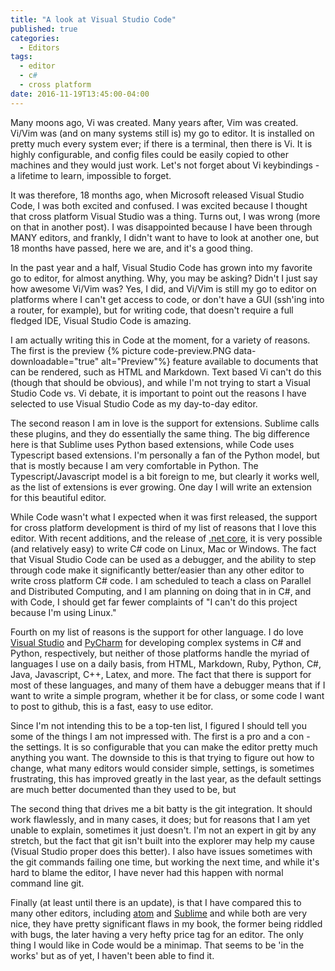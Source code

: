 ```yaml
---
title: "A look at Visual Studio Code"
published: true
categories:
  - Editors
tags:
  - editor
  - c#
  - cross platform
date: 2016-11-19T13:45:00-04:00
---
```


Many moons ago, Vi was created.  Many years after, Vim was created.  Vi/Vim was (and on many systems still is) my go to editor.  It is installed on pretty much every system ever; if there is a terminal, then there is Vi.  It is highly configurable, and config files could be easily copied to other machines and they would just work.  Let's not forget about Vi keybindings - a lifetime to learn, impossible to forget.

It was therefore, 18 months ago, when Microsoft released Visual Studio Code, I was both excited and confused.  I was excited because I thought that cross platform Visual Studio was a thing.  Turns out, I was wrong (more on that in another post).  I was disappointed because I have been through MANY editors, and frankly, I didn't want to have to look at another one, but 18 months have passed, here we are, and it's a good thing.

In the past year and a half, Visual Studio Code has grown into my favorite go to editor, for almost anything.  Why, you may be asking?  Didn't I just say how awesome Vi/Vim was?  Yes, I did, and Vi/Vim is still my go to editor on platforms where I can't get access to code, or don't have a GUI (ssh'ing into a router, for example), but for writing code, that doesn't require a full fledged IDE, Visual Studio Code is amazing.

I am actually writing this in Code at the moment, for a variety of reasons.  The first is the preview {% picture code-preview.PNG data-downloadable="true" alt="Preview"%}
feature available to documents that can be rendered, such as HTML and Markdown.  Text based Vi can't do this (though that should be obvious), and while I'm not trying to start a Visual Studio Code vs. Vi debate, it is important to point out the reasons I have selected to use Visual Studio Code as my day-to-day editor.


The second reason I am in love is the support for extensions.  Sublime calls these plugins, and they do essentially the same thing.  The big difference here is that Sublime uses Python based extensions, while Code uses Typescript based extensions.  I'm personally a fan of the Python model, but that is mostly because I am very comfortable in Python.  The Typescript/Javascript model is a bit foreign to me, but clearly it works well, as the list of extensions is ever growing.  One day I will write an extension for this beautiful editor.

While Code wasn't what I expected when it was first released, the support for cross platform development is third of my list of reasons that I love this editor.  With recent additions, and the release of [.net core](https://www.microsoft.com/net/core#windowsvs2015), it is very possible (and relatively easy) to write C# code on Linux, Mac or Windows.  The fact that Visual Studio Code can be used as a debugger, and the ability to step through code make it significantly better/easier than any other editor to write cross platform C# code.  I am scheduled to teach a class on Parallel and Distributed Computing, and I am planning on doing that in in C#, and with Code, I should get far fewer complaints of "I can't do this project because I'm using Linux."

Fourth on my list of reasons is the support for other language.  I do love [Visual Studio](https://www.visualstudio.com/) and [PyCharm](https://www.jetbrains.com/pycharm/) for developing complex systems in C# and Python, respectively, but neither of those platforms handle the myriad of languages I use on a daily basis, from HTML, Markdown, Ruby, Python, C#, Java, Javascript, C++, Latex, and more.  The fact that there is support for most of these languages, and many of them have a debugger means that if I want to write a simple program, whether it be for class, or some code I want to post to github, this is a fast, easy to use editor.

Since I'm not intending this to be a top-ten list, I figured I should tell you some of the things I am not impressed with.  The first is a pro and a con - the settings.  It is so configurable that you can make the editor pretty much anything you want.  The downside to this is that trying to figure out how to change, what many editors would consider simple, settings, is sometimes frustrating, this has improved greatly in the last year, as the default settings are much better documented than they used to be, but 

The second thing that drives me a bit batty is the git integration.  It should work flawlessly, and in many cases, it does; but for reasons that I am yet unable to explain, sometimes it just doesn't.  I'm not an expert in git by any stretch, but the fact that git isn't built into the explorer may help my cause (Visual Studio proper does this better).  I also have issues sometimes with the git commands failing one time, but working the next time, and while it's hard to blame the editor, I have never had this happen with normal command line git.

Finally (at least until there is an update), is that I have compared this to many other editors, including [atom](http://atom.io) and [Sublime](http://sublimetext.com) and while both are very nice, they have pretty significant flaws in my book, the former being riddled with bugs, the later having a very hefty price tag for an editor.  The only thing I would like in Code would be a minimap.  That seems to be 'in the works' but as of yet, I haven't been able to find it.